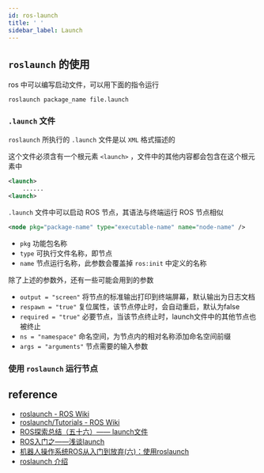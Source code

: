 ```yaml
---
id: ros-launch
title: ' '
sidebar_label: Launch
---
```


## `roslaunch` 的使用
ros 中可以编写启动文件，可以用下面的指令运行

```
roslaunch package_name file.launch
```

### `.launch` 文件
`roslaunch` 所执行的 `.launch` 文件是以 `XML` 格式描述的

这个文件必须含有一个根元素 `<launch>` ，文件中的其他内容都会包含在这个根元素中

``` XML
<launch>
    ......
<launch>
```

`.launch` 文件中可以启动 ROS 节点，其语法与终端运行 ROS 节点相似

``` XML
<node pkg="package-name" type="executable-name" name="node-name" />
```
  - `pkg` 功能包名称
  - `type` 可执行文件名称，即节点
  - `name` 节点运行名称，此参数会覆盖掉 `ros:init` 中定义的名称

除了上述的参数外，还有一些可能会用到的参数
  - `output = "screen"` 将节点的标准输出打印到终端屏幕，默认输出为日志文档
  - `respawn = "true"` 复位属性，该节点停止时，会自动重启，默认为false
  - `required = "true"` 必要节点，当该节点终止时，launch文件中的其他节点也被终止
  - `ns = "namespace"` 命名空间，为节点内的相对名称添加命名空间前缀
  - `args = "arguments"` 节点需要的输入参数

### 使用 `roslaunch` 运行节点

## reference
- [roslaunch - ROS Wiki](http://wiki.ros.org/roslaunch/)
- [roslaunch/Tutorials - ROS Wiki](http://wiki.ros.org/roslaunch/Tutorials)
- [ROS探索总结（五十六）—— launch文件](https://www.guyuehome.com/2195)
- [ROS入门之——浅谈launch](https://blog.csdn.net/weixin_41995979/article/details/81784987)
- [机器人操作系统ROS从入门到放弃(六)：使用roslaunch](https://www.jianshu.com/p/13efab3f67e0)
- [roslaunch 介绍](https://zhuanlan.zhihu.com/p/98663550)